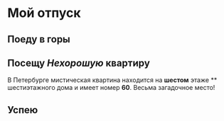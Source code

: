 # Мой отпуск

## Поеду в горы


## Посещу **_Нехорошую_ квартиру**
В Петербурге мистическая квартина находится на **шестом** этаже ** шестиэтажного дома и имеет номер **60**. Весьма загадочное место!



## Успею
